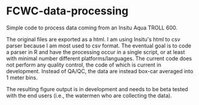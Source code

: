 # FCWC-data-processing
Simple code to process data coming from an Insitu Aqua TROLL 600.

The original files are exported as a html. I am using Insitu's html to csv parser because I am most used to csv format. The eventual goal is to code a parser in R and have the processing occur in a single script, or at least with minimal number different platforms/languages. The current code does not perform any quality control, the code of which is current in development. Instead of QA/QC, the data are instead box-car averaged into 1 meter bins.

The resulting figure output is in development and needs to be beta tested with the end users (i.e., the watermen who are collecting the data).
